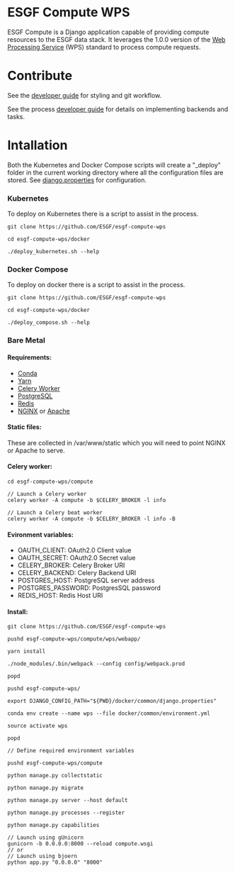 # ESGF Compute WPS

ESGF Compute is a Django application capable of providing compute resources to
the ESGF data stack. It leverages the 1.0.0 version of the [Web Processing Service](http://www.opengeospatial.org/standards/wps>) (WPS)
standard to process compute requests.

# Contribute

See the [developer guide](blob/master/DEVELOPER.md) for styling and git workflow.

See the process [developer guide](blob/master/compute/wps/DEVELOPER.md) for details
on implementing backends and tasks.

# Intallation

Both the Kubernetes and Docker Compose scripts will create a "_deploy" folder
in the current working directory where all the configuration files are stored.
See [django.properties](docker/common/django.properties) for configuration.

### Kubernetes

To deploy on Kubernetes there is a script to assist in the process.

```
git clone https://github.com/ESGF/esgf-compute-wps

cd esgf-compute-wps/docker

./deploy_kubernetes.sh --help
```

### Docker Compose

To deploy on docker there is a script to assist in the process.

```
git clone https://github.com/ESGF/esgf-compute-wps

cd esgf-compute-wps/docker

./deploy_compose.sh --help
```

### Bare Metal

#### Requirements:

* [Conda](https://conda.io/miniconda.html)
* [Yarn](https://yarnpkg.com/lang/en/docs/install/)
* [Celery Worker](http://docs.celeryproject.org/en/latest/userguide/workers.html)
* [PostgreSQL](https://www.postgresql.org/download/)
* [Redis](https://redis.io/topics/quickstart)
* [NGINX](https://www.nginx.com/resources/wiki/start/topics/tutorials/install/) or [Apache](https://httpd.apache.org/docs/trunk/install.html)

#### Static files:

These are collected in /var/www/static which you will need to point NGINX or Apache
to serve.

#### Celery worker:

```
cd esgf-compute-wps/compute

// Launch a Celery worker
celery worker -A compute -b $CELERY_BROKER -l info

// Launch a Celery beat worker
celery worker -A compute -b $CELERY_BROKER -l info -B
```

#### Evironment variables:

* OAUTH_CLIENT: 	OAuth2.0 Client value
* OAUTH_SECRET: 	OAuth2.0 Secret value
* CELERY_BROKER: 	Celery Broker URI
* CELERY_BACKEND: 	Celery Backend URI 
* POSTGRES_HOST: 	PostgreSQL server address
* POSTGRES_PASSWORD: 	PostgresSQL password
* REDIS_HOST: 		Redis Host URI

#### Install:

```
git clone https://github.com/ESGF/esgf-compute-wps

pushd esgf-compute-wps/compute/wps/webapp/

yarn install

./node_modules/.bin/webpack --config config/webpack.prod

popd

pushd esgf-compute-wps/

export DJANGO_CONFIG_PATH="${PWD}/docker/common/django.properties"

conda env create --name wps --file docker/common/environment.yml

source activate wps

popd

// Define required environment variables

pushd esgf-compute-wps/compute

python manage.py collectstatic

python manage.py migrate

python manage.py server --host default

python manage.py processes --register

python manage.py capabilities

// Launch using gUnicorn
gunicorn -b 0.0.0.0:8000 --reload compute.wsgi 
// or
// Launch using bjoern
python app.py "0.0.0.0" "8000"
```
